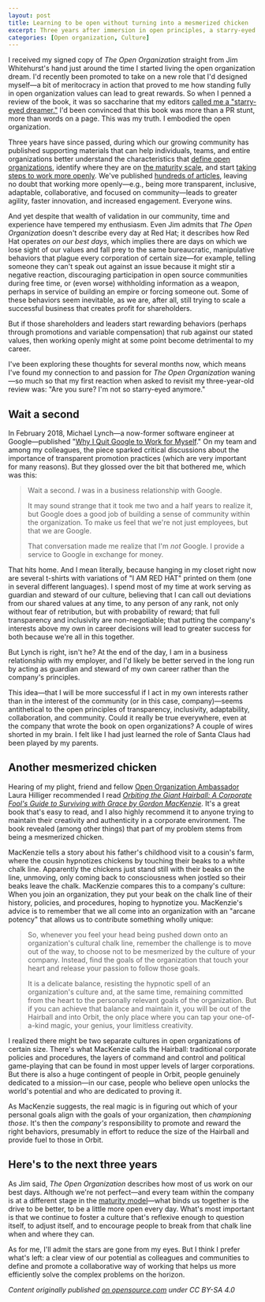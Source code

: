 ```yaml
---
layout: post
title: Learning to be open without turning into a mesmerized chicken
excerpt: Three years after immersion in open principles, a starry-eyed dreamer contemplates the limits of being a steward for organizational culture.
categories: [Open organization, Culture]
---
```


I received my signed copy of _The Open Organization_ straight from Jim Whitehurst's hand just around the time I started living the open organization dream. I'd recently been promoted to take on a new role that I'd designed myself—a bit of meritocracy in action that proved to me how standing fully in open organization values can lead to great rewards. So when I penned a review of the book, it was so saccharine that my editors [called me a "starry-eyed dreamer."](/starry-eyed-dreamer/) I'd been convinced that this book was more than a PR stunt, more than words on a page. This was my truth. I embodied the open organization.

Three years have since passed, during which our growing community has published supporting materials that can help individuals, teams, and entire organizations better understand the characteristics that [define open organizations](https://opensource.com/open-organization/resources/open-org-definition), identify where they are on [the maturity scale](https://opensource.com/open-organization/resources/open-org-maturity-model), and start [taking steps to work more openly](https://opensource.com/open-organization/resources/workbook). We've published [hundreds of articles](https://opensource.com/open-organization), leaving no doubt that working more openly—e.g., being more transparent, inclusive, adaptable, collaborative, and focused on community—leads to greater agility, faster innovation, and increased engagement. Everyone wins.

And yet despite that wealth of validation in our community, time and experience have tempered my enthusiasm. Even Jim admits that _The Open Organization_ doesn't describe every day at Red Hat; it describes how Red Hat operates _on our best days_, which implies there are days on which we lose sight of our values and fall prey to the same bureaucratic, manipulative behaviors that plague every corporation of certain size—for example, telling someone they can't speak out against an issue because it might stir a negative reaction, discouraging participation in open source communities during free time, or (even worse) withholding information as a weapon, perhaps in service of building an empire or forcing someone out. Some of these behaviors seem inevitable, as we are, after all, still trying to scale a successful business that creates profit for shareholders.

But if those shareholders and leaders start rewarding behaviors (perhaps through promotions and variable compensation) that rub against our stated values, then working openly might at some point become detrimental to my career.

I've been exploring these thoughts for several months now, which means I've found my connection to and passion for _The Open Organization_ waning—so much so that my first reaction when asked to revisit my three-year-old review was: "Are you sure? I'm not so starry-eyed anymore."

## Wait a second

In February 2018, Michael Lynch—a now-former software engineer at Google—published "[Why I Quit Google to Work for Myself](https://mtlynch.io/why-i-quit-google/)." On my team and among my colleagues, the piece sparked critical discussions about the importance of transparent promotion practices (which are very important for many reasons). But they glossed over the bit that bothered me, which was this:

> Wait a second. _I_ was in a business relationship with Google.
> 
> It may sound strange that it took me two and a half years to realize it, but Google does a good job of building a sense of community within the organization. To make us feel that we're not just employees, but that we are Google.
> 
> That conversation made me realize that I'm _not_ Google. I provide a service to Google in exchange for money.

That hits home. And I mean literally, because hanging in my closet right now are several t-shirts with variations of "I AM RED HAT" printed on them (one in several different languages). I spend most of my time at work serving as guardian and steward of our culture, believing that I can call out deviations from our shared values at any time, to any person of any rank, not only without fear of retribution, but with probability of reward; that full transparency and inclusivity are non-negotiable; that putting the company's interests above my own in career decisions will lead to greater success for both because we're all in this together.

But Lynch is right, isn't he? At the end of the day, I am in a business relationship with my employer, and I'd likely be better served in the long run by acting as guardian and steward of my own career rather than the company's principles.

This idea—that I will be more successful if I act in my own interests rather than in the interest of the community (or in this case, company)—seems antithetical to the open principles of transparency, inclusivity, adaptability, collaboration, and community. Could it really be true everywhere, even at the company that wrote the book on open organizations? A couple of wires shorted in my brain. I felt like I had just learned the role of Santa Claus had been played by my parents.

## Another mesmerized chicken

Hearing of my plight, friend and fellow [Open Organization Ambassador](https://opensource.com/open-organization/resources/meet-ambassadors) Laura Hilliger recommended I read _[Orbiting the Giant Hairball: A Corporate Fool's Guide to Surviving with Grace by Gordon MacKenzie](https://www.amazon.com/Orbiting-Giant-Hairball-Corporate-Surviving/dp/0670879835/)_. It's a great book that's easy to read, and I also highly recommend it to anyone trying to maintain their creativity and authenticity in a corporate environment. The book revealed (among other things) that part of my problem stems from being a mesmerized chicken.

MacKenzie tells a story about his father's childhood visit to a cousin's farm, where the cousin hypnotizes chickens by touching their beaks to a white chalk line. Apparently the chickens just stand still with their beaks on the line, unmoving, only coming back to consciousness when jostled so their beaks leave the chalk. MacKenzie compares this to a company's culture: When you join an organization, they put your beak on the chalk line of their history, policies, and procedures, hoping to hypnotize you. MacKenzie's advice is to remember that we all come into an organization with an "arcane potency" that allows us to contribute something wholly unique:

> So, whenever you feel your head being pushed down onto an organization's cultural chalk line, remember the challenge is to move out of the way, to choose not to be mesmerized by the culture of your company. Instead, find the goals of the organization that touch your heart and release your passion to follow those goals.
> 
> It is a delicate balance, resisting the hypnotic spell of an organization's culture and, at the same time, remaining committed from the heart to the personally relevant goals of the organization. But if you can achieve that balance and maintain it, you will be out of the Hairball and into Orbit, the only place where you can tap your one-of-a-kind magic, your genius, your limitless creativity.

I realized there might be two separate cultures in open organizations of certain size. There's what MacKenzie calls the Hairball: traditional corporate policies and procedures, the layers of command and control and political game-playing that can be found in most upper levels of larger corporations. But there is also a huge contingent of people in Orbit, people genuinely dedicated to a mission—in our case, people who believe open unlocks the world's potential and who are dedicated to proving it.

As MacKenzie suggests, the real magic is in figuring out which of your personal goals align with the goals of your organization, then _championing those_. It's then the _company's_ responsibility to promote and reward the right behaviors, presumably in effort to reduce the size of the Hairball and provide fuel to those in Orbit.

## Here's to the next three years

As Jim said, _The Open Organization_ describes how most of us work on our best days. Although we're not perfect—and every team within the company is at a different stage in the [maturity model](https://opensource.com/open-organization/resources/open-org-maturity-model)—what binds us together is the drive to be better, to be a little more open every day. What's most important is that we continue to foster a culture that's reflexive enough to question itself, to adjust itself, and to encourage people to break from that chalk line when and where they can.

As for me, I'll admit the stars are gone from my eyes. But I think I prefer what's left: a clear view of our potential as colleagues and communities to define and promote a collaborative way of working that helps us more efficiently solve the complex problems on the horizon.

_Content originally published [on opensource.com](https://opensource.com/open-organization/18/6/limits-of-open-steward) under CC BY-SA 4.0_
